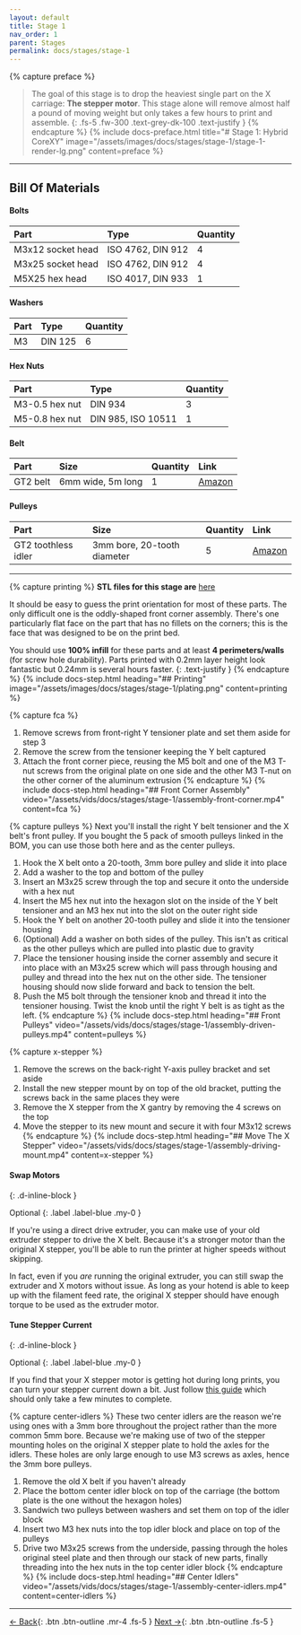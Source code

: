 ```yaml
---
layout: default
title: Stage 1
nav_order: 1
parent: Stages
permalink: docs/stages/stage-1
---
```


{% capture preface %}
> The goal of this stage is to drop the heaviest single part on the X carriage: **The stepper motor**. This stage alone will remove almost half a pound of moving weight but only takes a few hours to print and assemble.
{: .fs-5 .fw-300 .text-grey-dk-100 .text-justify }
{% endcapture %}
{% include docs-preface.html
  title="# Stage 1: Hybrid CoreXY"
  image="/assets/images/docs/stages/stage-1/stage-1-render-lg.png"
  content=preface
%}

---

## Bill Of Materials

#### Bolts

| Part              | Type              | Quantity |
| :---------------- | :---------------- | :------- |
| M3x12 socket head | ISO 4762, DIN 912 | 4        |
| M3x25 socket head | ISO 4762, DIN 912 | 4        |
| M5X25 hex head    | ISO 4017, DIN 933 | 1        |

#### Washers

| Part | Type    | Quantity |
| :--- | :------ | :------- |
| M3   | DIN 125 | 6        |

#### Hex Nuts

| Part           | Type               | Quantity |
| :------------- | :----------------- | :------- |
| M3-0.5 hex nut | DIN 934            | 3        |
| M5-0.8 hex nut | DIN 985, ISO 10511 | 1        |

#### Belt

| Part     | Size              | Quantity | Link                                                                                     |
| :------- | :---------------- | :------- | :--------------------------------------------------------------------------------------- |
| GT2 belt | 6mm wide, 5m long | 1        | [Amazon](https://www.amazon.com/Upgrade-Non-Slip-Version-Printer-Printers/dp/B08R93QQ8Z) |

#### Pulleys

| Part                | Size                        | Quantity | Link                                                                                  |
| :------------------ | :-------------------------- | :------- | :------------------------------------------------------------------------------------ |
| GT2 toothless idler | 3mm bore, 20-tooth diameter | 5        | [Amazon](https://www.amazon.com/BIQU-Aluminum-Toothless-Timing-Printer/dp/B01H3F8LUU) |

---

{% capture printing %}
**STL files for this stage are** [here](https://github.com/endorphin3d/endorphin/tree/main/STLs/stage-1)

It should be easy to guess the print orientation for most of these parts. The only difficult one is the oddly-shaped front corner assembly. There's one particularly flat face on the part that has no fillets on the corners; this is the face that was designed to be on the print bed.

You should use **100% infill** for these parts and at least **4 perimeters/walls** (for screw hole durability). Parts printed with 0.2mm layer height look fantastic but 0.24mm is several hours faster.
{: .text-justify }
{% endcapture %}
{% include docs-step.html
  heading="## Printing"
  image="/assets/images/docs/stages/stage-1/plating.png"
  content=printing
%}

{% capture fca %}
1. Remove screws from front-right Y tensioner plate and set them aside for step 3
1. Remove the screw from the tensioner keeping the Y belt captured
1. Attach the front corner piece, reusing the M5 bolt and one of the M3 T-nut screws from the original plate on one side and the other M3 T-nut on the other corner of the aluminum extrusion
{% endcapture %}
{% include docs-step.html
  heading="## Front Corner Assembly"
  video="/assets/vids/docs/stages/stage-1/assembly-front-corner.mp4"
  content=fca
%}

{% capture pulleys %}
Next you'll install the right Y belt tensioner and the X belt's front pulley. If you bought the 5 pack of smooth pulleys linked in the BOM, you can use those both here and as the center pulleys.

1. Hook the X belt onto a 20-tooth, 3mm bore pulley and slide it into place
1. Add a washer to the top and bottom of the pulley
1. Insert an M3x25 screw through the top and secure it onto the underside with a hex nut
1. Insert the M5 hex nut into the hexagon slot on the inside of the Y belt tensioner and an M3 hex nut into the slot on the outer right side
1. Hook the Y belt on another 20-tooth pulley and slide it into the tensioner housing
1. (Optional) Add a washer on both sides of the pulley. This isn't as critical as the other pulleys which are pulled into plastic due to gravity
1. Place the tensioner housing inside the corner assembly and secure it into place with an M3x25 screw which will pass through housing and pulley and thread into the hex nut on the other side. The tensioner housing should now slide forward and back to tension the belt.
1. Push the M5 bolt through the tensioner knob and thread it into the tensioner housing. Twist the knob until the right Y belt is as tight as the left.
{% endcapture %}
{% include docs-step.html
  heading="## Front Pulleys"
  video="/assets/vids/docs/stages/stage-1/assembly-driven-pulleys.mp4"
  content=pulleys
%}

{% capture x-stepper %}
1. Remove the screws on the back-right Y-axis pulley bracket and set aside
1. Install the new stepper mount by on top of the old bracket, putting the screws back in the same places they were
1. Remove the X stepper from the X gantry by removing the 4 screws on the top
1. Move the stepper to its new mount and secure it with four M3x12 screws
{% endcapture %}
{% include docs-step.html
  heading="## Move The X Stepper"
  video="/assets/vids/docs/stages/stage-1/assembly-driving-mount.mp4"
  content=x-stepper
%}

#### Swap Motors
{: .d-inline-block }

Optional
{: .label .label-blue .my-0 }

If you're using a direct drive extruder, you can make use of your old extruder stepper to drive the X belt. Because it's a stronger motor than the original X stepper, you'll be able to run the printer at higher speeds without skipping.

In fact, even if you *are* running the original extruder, you can still swap the extruder and X motors without issue. As long as your hotend is able to keep up with the filament feed rate, the original X stepper should have enough torque to be used as the extruder motor.

#### Tune Stepper Current
{: .d-inline-block }

Optional
{: .label .label-blue .my-0 }

If you find that your X stepper motor is getting hot during long prints, you can turn your stepper current down a bit. Just follow [this guide](https://all3dp.com/2/vref-calculator-tmc2209-tmc2208-a4988) which should only take a few minutes to complete.

{% capture center-idlers %}
These two center idlers are the reason we're using ones with a 3mm bore throughout the project rather than the more common 5mm bore. Because we're making use of two of the stepper mounting holes on the original X stepper plate to hold the axles for the idlers. These holes are only large enough to use M3 screws as axles, hence the 3mm bore pulleys.

1. Remove the old X belt if you haven't already
1. Place the bottom center idler block on top of the carriage (the bottom plate is the one without the hexagon holes)
1. Sandwich two pulleys between washers and set them on top of the idler block
1. Insert two M3 hex nuts into the top idler block and place on top of the pulleys
1. Drive two M3x25 screws from the underside, passing through the holes original steel plate and then through our stack of new parts, finally threading into the hex nuts in the top center idler block
{% endcapture %}
{% include docs-step.html
  heading="## Center Idlers"
  video="/assets/vids/docs/stages/stage-1/assembly-center-idlers.mp4"
  content=center-idlers
%}

---

[← Back](/docs/stages){: .btn .btn-outline .mr-4 .fs-5 } [Next →](/docs/stages/stage-2){: .btn .btn-outline .fs-5 }